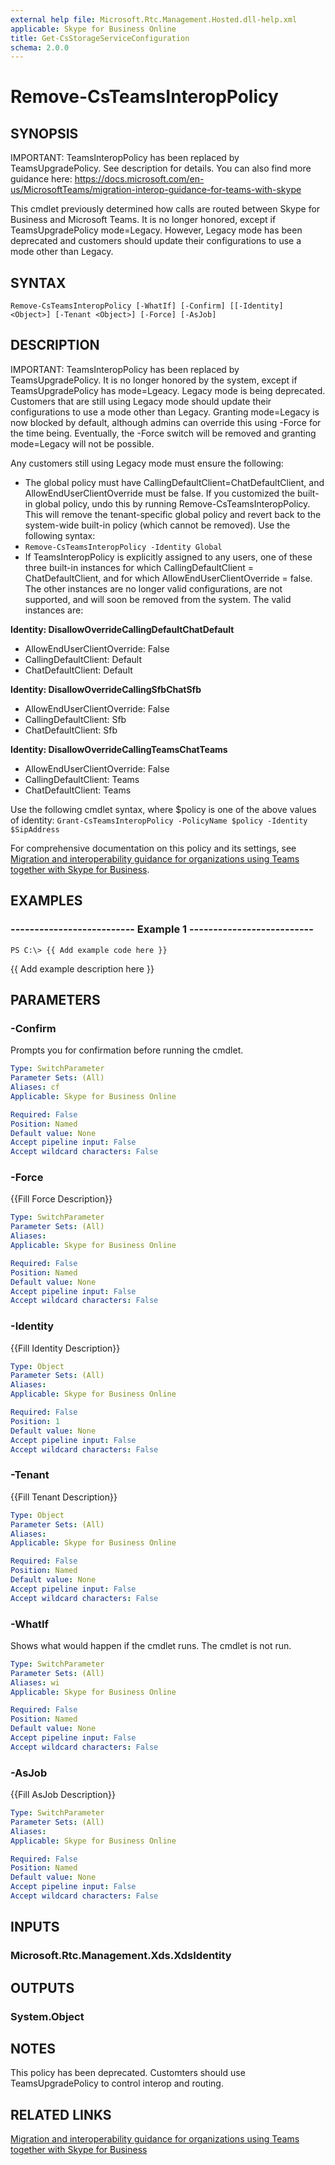 ```yaml
---
external help file: Microsoft.Rtc.Management.Hosted.dll-help.xml
applicable: Skype for Business Online
title: Get-CsStorageServiceConfiguration
schema: 2.0.0
---
```


# Remove-CsTeamsInteropPolicy

## SYNOPSIS

IMPORTANT: TeamsInteropPolicy has been  replaced by TeamsUpgradePolicy. See description for details. You can also find more guidance here: https://docs.microsoft.com/en-us/MicrosoftTeams/migration-interop-guidance-for-teams-with-skype

This cmdlet previously determined how calls are routed between Skype for Business and Microsoft Teams. It is no longer honored, except if TeamsUpgradePolicy mode=Legacy. However, Legacy mode has been deprecated and customers should update their configurations to use a mode other than Legacy.

## SYNTAX

```
Remove-CsTeamsInteropPolicy [-WhatIf] [-Confirm] [[-Identity] <Object>] [-Tenant <Object>] [-Force] [-AsJob]
```

## DESCRIPTION

IMPORTANT: TeamsInteropPolicy has been replaced by TeamsUpgradePolicy. It is no longer honored by the system, except if TeamsUpgradePolicy has mode=Lgeacy. Legacy mode is being deprecated. Customers that are still using Legacy mode should update their configurations to use a mode other than Legacy. Granting mode=Legacy is now blocked by default, although admins can override this using -Force for the time being. Eventually, the -Force switch will be removed and granting mode=Legacy will not be possible.
 
 
Any customers still using Legacy mode must ensure the following:
 - The global policy must have CallingDefaultClient=ChatDefaultClient, and AllowEndUserClientOverride must be false. If you customized the built-in global policy, undo this by running Remove-CsTeamsInteropPolicy. This will remove the tenant-specific global policy and revert back to the system-wide built-in policy (which cannot be removed). Use the following syntax:
 - `Remove-CsTeamsInteropPolicy -Identity Global`
 - If TeamsInteropPolicy is explicitly assigned to any users, one of these three built-in instances for which CallingDefaultClient = ChatDefaultClient, and for which AllowEndUserClientOverride = false. The other instances are no longer valid configurations, are not supported, and will soon be removed from the system. The valid instances are:
 

**Identity: DisallowOverrideCallingDefaultChatDefault**   
 - AllowEndUserClientOverride: False   
 - CallingDefaultClient: Default   
 - ChatDefaultClient: Default

**Identity: DisallowOverrideCallingSfbChatSfb**   
 - AllowEndUserClientOverride: False   
 - CallingDefaultClient: Sfb   
 - ChatDefaultClient: Sfb

**Identity: DisallowOverrideCallingTeamsChatTeams**   
 - AllowEndUserClientOverride: False   
 - CallingDefaultClient: Teams  
 - ChatDefaultClient: Teams


Use the following cmdlet syntax, where $policy is one of the above values of identity:
`Grant-CsTeamsInteropPolicy -PolicyName $policy -Identity $SipAddress`


For comprehensive documentation on this policy and its settings, see [Migration and interoperability guidance for organizations using Teams together with Skype for Business](https://docs.microsoft.com/en-us/microsoftteams/migration-interop-guidance-for-teams-with-skype).


## EXAMPLES

### -------------------------- Example 1 --------------------------
```
PS C:\> {{ Add example code here }}
```

{{ Add example description here }}

## PARAMETERS

### -Confirm
Prompts you for confirmation before running the cmdlet.

```yaml
Type: SwitchParameter
Parameter Sets: (All)
Aliases: cf
Applicable: Skype for Business Online 

Required: False
Position: Named
Default value: None
Accept pipeline input: False
Accept wildcard characters: False
```

### -Force
{{Fill Force Description}}

```yaml
Type: SwitchParameter
Parameter Sets: (All)
Aliases: 
Applicable: Skype for Business Online 

Required: False
Position: Named
Default value: None
Accept pipeline input: False
Accept wildcard characters: False
```

### -Identity
{{Fill Identity Description}}

```yaml
Type: Object
Parameter Sets: (All)
Aliases: 
Applicable: Skype for Business Online 

Required: False
Position: 1
Default value: None
Accept pipeline input: False
Accept wildcard characters: False
```

### -Tenant
{{Fill Tenant Description}}

```yaml
Type: Object
Parameter Sets: (All)
Aliases: 
Applicable: Skype for Business Online 

Required: False
Position: Named
Default value: None
Accept pipeline input: False
Accept wildcard characters: False
```

### -WhatIf
Shows what would happen if the cmdlet runs.
The cmdlet is not run.

```yaml
Type: SwitchParameter
Parameter Sets: (All)
Aliases: wi
Applicable: Skype for Business Online 

Required: False
Position: Named
Default value: None
Accept pipeline input: False
Accept wildcard characters: False
```

### -AsJob
{{Fill AsJob Description}}

```yaml
Type: SwitchParameter
Parameter Sets: (All)
Aliases: 
Applicable: Skype for Business Online 

Required: False
Position: Named
Default value: None
Accept pipeline input: False
Accept wildcard characters: False
```

## INPUTS

### Microsoft.Rtc.Management.Xds.XdsIdentity

## OUTPUTS

### System.Object

## NOTES

This policy has been deprecated. Customters should use TeamsUpgradePolicy to control interop and routing.

## RELATED LINKS

[Migration and interoperability guidance for organizations using Teams together with Skype for Business](https://docs.microsoft.com/en-us/microsoftteams/migration-interop-guidance-for-teams-with-skype)
